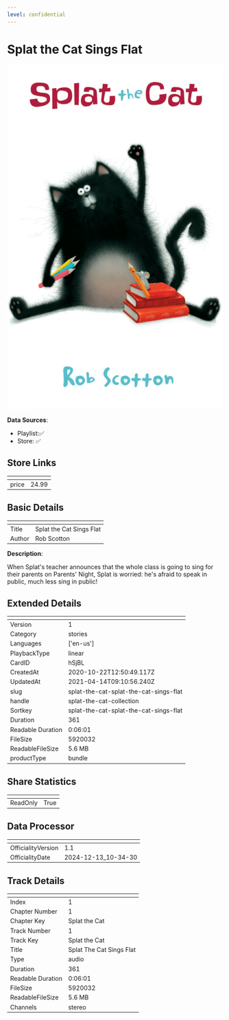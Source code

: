 ```yaml
---
level: confidential
---
```

# Splat the Cat Sings Flat

![card_[hSjBL].png](../../img/cards/card_[hSjBL].png)

**Data Sources**: 

- Playlist:✅
- Store: ✅


## Store Links

| <!-- --> | <!-- --> |
| - | - |
| price | 24.99 |


## Basic Details

| <!-- --> | <!-- --> |
| - | - |
| Title | Splat the Cat Sings Flat |
| Author | Rob Scotton |

**Description**:

When Splat's teacher announces that the whole class is going to sing for their parents on Parents' Night, Splat is worried: he's afraid to speak in public, much less sing in public!


## Extended Details

| <!-- --> | <!-- --> |
| - | - |
| Version | 1 |
| Category | stories |
| Languages | ['en-us'] |
| PlaybackType | linear |
| CardID | hSjBL |
| CreatedAt | 2020-10-22T12:50:49.117Z |
| UpdatedAt | 2021-04-14T09:10:56.240Z |
| slug | splat-the-cat-splat-the-cat-sings-flat |
| handle | splat-the-cat-collection |
| Sortkey | splat-the-cat-splat-the-cat-sings-flat |
| Duration | 361 |
| Readable Duration | 0:06:01 |
| FileSize | 5920032 |
| ReadableFileSize | 5.6 MB |
| productType | bundle |


## Share Statistics

| <!-- --> | <!-- --> |
| - | - |
| ReadOnly | True |


## Data Processor

| <!-- --> | <!-- --> |
| - | - |
| OfficialityVersion | 1.1
| OfficialityDate | 2024-12-13_10-34-30


## Track Details

| <!-- --> | <!-- --> |
| - | - |
| Index | 1 |
| Chapter Number | 1 |
| Chapter Key | Splat the Cat |
| Track Number | 1 |
| Track Key | Splat the Cat |
| Title | Splat The Cat Sings Flat |
| Type | audio |
| Duration | 361 |
| Readable Duration | 0:06:01 |
| FileSize | 5920032 |
| ReadableFileSize | 5.6 MB |
| Channels | stereo |

